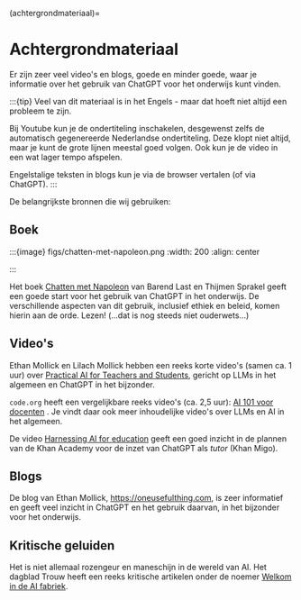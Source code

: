 (achtergrondmateriaal)=
# Achtergrondmateriaal

Er zijn zeer veel video's en blogs, goede en minder goede, waar je informatie over
het gebruik van ChatGPT voor het onderwijs kunt vinden.

:::{tip}
Veel van dit materiaal is in het Engels - maar dat hoeft niet altijd een probleem te zijn.

Bij Youtube kun je de ondertiteling inschakelen, desgewenst zelfs de automatisch gegenereerde Nederlandse ondertiteling. Deze klopt niet altijd, maar je kunt de grote lijnen meestal goed volgen. Ook kun je de video in een wat lager tempo afspelen.

Engelstalige teksten in blogs kun je via de browser vertalen (of via ChatGPT).
:::

De belangrijkste bronnen die wij gebruiken:

## Boek

:::{image} figs/chatten-met-napoleon.png
:width: 200
:align: center

:::

Het boek [Chatten met Napoleon](https://www.boomhogeronderwijs.nl/product/100-14318_Chatten-met-Napoleon)
van Barend Last en Thijmen Sprakel geeft een goede 
start voor het gebruik van ChatGPT in het onderwijs. 
De verschillende aspecten van dit gebruik, inclusief ethiek
en beleid, komen hierin aan de orde. Lezen! (...dat is nog steeds niet ouderwets...)

## Video's

Ethan Mollick en Lilach Mollick hebben een reeks korte video's (samen ca. 1 uur) over
[Practical AI for Teachers and Students](https://www.youtube.com/playlist?list=PL0EdWFC9ZZrUAirFa2amE4Hg05KqCWhoq), 
gericht op LLMs in het algemeen en ChatGPT in het bijzonder.

`code.org` heeft een vergelijkbare reeks video's (ca. 2,5 uur): 
[AI 101 voor docenten](https://code.org/ai/pl/101) .
Je vindt daar ook meer inhoudelijke video's over LLMs en AI in het algemeen.

De video [Harnessing AI for education](https://www.youtube.com/watch?v=sOWHNKHAMkQ)
geeft een goed inzicht in de plannen van de 
Khan Academy voor de inzet van ChatGPT als *tutor* (Khan Migo).

## Blogs

De blog van Ethan Mollick, https://oneusefulthing.com, is zeer informatief en
geeft veel inzicht in ChatGPT en het gebruik daarvan, in het bijzonder voor het onderwijs.

## Kritische geluiden

Het is niet allemaal rozengeur en maneschijn in de wereld van AI. 
Het dagblad Trouw heeft een reeks kritische artikelen onder de noemer
[Welkom in de AI fabriek](https://www.trouw.nl//welkom-in-de-ai-fabriek).

